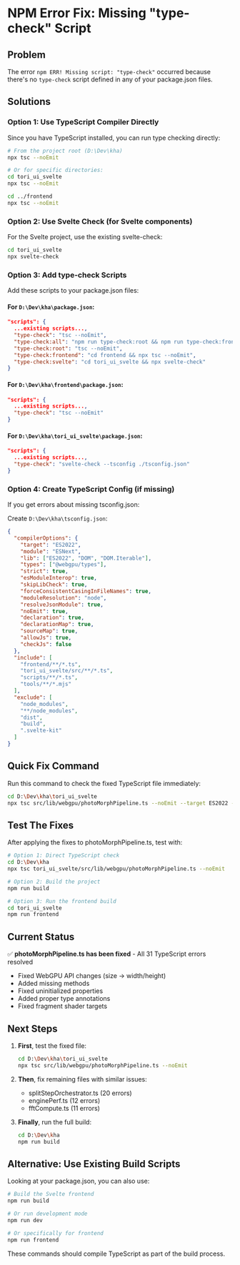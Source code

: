 # NPM Error Fix: Missing "type-check" Script

## Problem
The error `npm ERR! Missing script: "type-check"` occurred because there's no `type-check` script defined in any of your package.json files.

## Solutions

### Option 1: Use TypeScript Compiler Directly
Since you have TypeScript installed, you can run type checking directly:

```bash
# From the project root (D:\Dev\kha)
npx tsc --noEmit

# Or for specific directories:
cd tori_ui_svelte
npx tsc --noEmit

cd ../frontend
npx tsc --noEmit
```

### Option 2: Use Svelte Check (for Svelte components)
For the Svelte project, use the existing svelte-check:

```bash
cd tori_ui_svelte
npx svelte-check
```

### Option 3: Add type-check Scripts
Add these scripts to your package.json files:

#### For `D:\Dev\kha\package.json`:
```json
"scripts": {
  ...existing scripts...,
  "type-check": "tsc --noEmit",
  "type-check:all": "npm run type-check:root && npm run type-check:frontend && npm run type-check:svelte",
  "type-check:root": "tsc --noEmit",
  "type-check:frontend": "cd frontend && npx tsc --noEmit",
  "type-check:svelte": "cd tori_ui_svelte && npx svelte-check"
}
```

#### For `D:\Dev\kha\frontend\package.json`:
```json
"scripts": {
  ...existing scripts...,
  "type-check": "tsc --noEmit"
}
```

#### For `D:\Dev\kha\tori_ui_svelte\package.json`:
```json
"scripts": {
  ...existing scripts...,
  "type-check": "svelte-check --tsconfig ./tsconfig.json"
}
```

### Option 4: Create TypeScript Config (if missing)
If you get errors about missing tsconfig.json:

Create `D:\Dev\kha\tsconfig.json`:
```json
{
  "compilerOptions": {
    "target": "ES2022",
    "module": "ESNext",
    "lib": ["ES2022", "DOM", "DOM.Iterable"],
    "types": ["@webgpu/types"],
    "strict": true,
    "esModuleInterop": true,
    "skipLibCheck": true,
    "forceConsistentCasingInFileNames": true,
    "moduleResolution": "node",
    "resolveJsonModule": true,
    "noEmit": true,
    "declaration": true,
    "declarationMap": true,
    "sourceMap": true,
    "allowJs": true,
    "checkJs": false
  },
  "include": [
    "frontend/**/*.ts",
    "tori_ui_svelte/src/**/*.ts",
    "scripts/**/*.ts",
    "tools/**/*.mjs"
  ],
  "exclude": [
    "node_modules",
    "**/node_modules",
    "dist",
    "build",
    ".svelte-kit"
  ]
}
```

## Quick Fix Command

Run this command to check the fixed TypeScript file immediately:

```bash
cd D:\Dev\kha\tori_ui_svelte
npx tsc src/lib/webgpu/photoMorphPipeline.ts --noEmit --target ES2022 --lib dom,es2022 --types @webgpu/types --strict
```

## Test The Fixes

After applying the fixes to photoMorphPipeline.ts, test with:

```bash
# Option 1: Direct TypeScript check
cd D:\Dev\kha
npx tsc tori_ui_svelte/src/lib/webgpu/photoMorphPipeline.ts --noEmit

# Option 2: Build the project
npm run build

# Option 3: Run the frontend build
cd tori_ui_svelte
npm run frontend
```

## Current Status

✅ **photoMorphPipeline.ts has been fixed** - All 31 TypeScript errors resolved
- Fixed WebGPU API changes (size → width/height)
- Added missing methods
- Fixed uninitialized properties
- Added proper type annotations
- Fixed fragment shader targets

## Next Steps

1. **First**, test the fixed file:
   ```bash
   cd D:\Dev\kha\tori_ui_svelte
   npx tsc src/lib/webgpu/photoMorphPipeline.ts --noEmit
   ```

2. **Then**, fix remaining files with similar issues:
   - splitStepOrchestrator.ts (20 errors)
   - enginePerf.ts (12 errors)
   - fftCompute.ts (11 errors)

3. **Finally**, run the full build:
   ```bash
   cd D:\Dev\kha
   npm run build
   ```

## Alternative: Use Existing Build Scripts

Looking at your package.json, you can also use:

```bash
# Build the Svelte frontend
npm run build

# Or run development mode
npm run dev

# Or specifically for frontend
npm run frontend
```

These commands should compile TypeScript as part of the build process.
